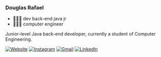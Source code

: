 ### Douglas Rafael

- 👩🏻‍💻 dev back-end java jr
- 👩🏻‍💻 computer engineer

Junior-level Java back-end developer, currently a student of Computer Engineering.

<div> 

  <a href="https://dsjdevelopment.github.io">![Website](https://img.shields.io/badge/Website-4285F4?style=for-the-badge&logo=GoogleChrome&logoColor=white)</a>
  <a href="https://www.instagram.com/dsj_development">![Instagram](https://img.shields.io/badge/Instagram-%23E4405F.svg?style=for-the-badge&logo=Instagram&logoColor=white)</a>
  <a href = "mailto:douglas.santos.java@gmail.com">![Gmail](https://img.shields.io/badge/Gmail-D14836?style=for-the-badge&logo=gmail&logoColor=white)</a>
  <a href="https://www.linkedin.com/in/douglas-rafael/">![LinkedIn](https://img.shields.io/badge/linkedin-%230077B5.svg?style=for-the-badge&logo=linkedin&logoColor=white)</a> 

</div>
